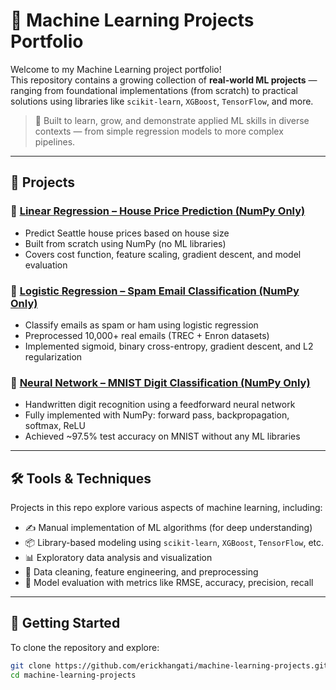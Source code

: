 # 🤖 Machine Learning Projects Portfolio

Welcome to my Machine Learning project portfolio!  
This repository contains a growing collection of **real-world ML projects** — ranging from foundational implementations (from scratch) to practical solutions using libraries like `scikit-learn`, `XGBoost`, `TensorFlow`, and more.

> 🧠 Built to learn, grow, and demonstrate applied ML skills in diverse contexts — from simple regression models to more complex pipelines.

---

## 📁 Projects

### 🏡 [Linear Regression – House Price Prediction (NumPy Only)](./linear-regression/)
- Predict Seattle house prices based on house size
- Built from scratch using NumPy (no ML libraries)
- Covers cost function, feature scaling, gradient descent, and model evaluation

### 📧 [Logistic Regression – Spam Email Classification (NumPy Only)](./logistic-regression/)
- Classify emails as spam or ham using logistic regression
- Preprocessed 10,000+ real emails (TREC + Enron datasets)
- Implemented sigmoid, binary cross-entropy, gradient descent, and L2 regularization

### 🧠 [Neural Network – MNIST Digit Classification (NumPy Only)](./deep-learning/)
- Handwritten digit recognition using a feedforward neural network
- Fully implemented with NumPy: forward pass, backpropagation, softmax, ReLU
- Achieved ~97.5% test accuracy on MNIST without any ML libraries

---

## 🛠️ Tools & Techniques

Projects in this repo explore various aspects of machine learning, including:

- ✍️ Manual implementation of ML algorithms (for deep understanding)
- 📦 Library-based modeling using `scikit-learn`, `XGBoost`, `TensorFlow`, etc.
- 📊 Exploratory data analysis and visualization
- 🧹 Data cleaning, feature engineering, and preprocessing
- 🧪 Model evaluation with metrics like RMSE, accuracy, precision, recall

---

## 🚀 Getting Started

To clone the repository and explore:

```bash
git clone https://github.com/erickhangati/machine-learning-projects.git
cd machine-learning-projects
